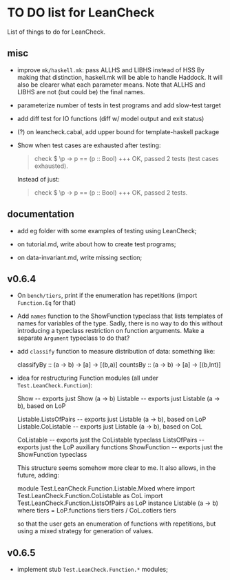 TO DO list for LeanCheck
========================

List of things to do for LeanCheck.


misc
----

* improve `mk/haskell.mk`: pass ALLHS and LIBHS instead of HSS
  By making that distinction, haskell.mk will be able to handle Haddock.
  It will also be clearer what each parameter means.
  Note that ALLHS and LIBHS are not (but could be) the final names.

* parameterize number of tests in test programs and add slow-test target

* add diff test for IO functions (diff w/ model output and exit status)

* (?) on leancheck.cabal, add upper bound for template-haskell package

* Show when test cases are exhausted after testing:

	> check $ \p -> p == (p :: Bool)
	+++ OK, passed 2 tests (test cases exhausted).

  Instead of just:

	> check $ \p -> p == (p :: Bool)
	+++ OK, passed 2 tests.


documentation
-------------

* add eg folder with some examples of testing using LeanCheck;

* on tutorial.md, write about how to create test programs;

* on data-invariant.md, write missing section;


v0.6.4
------

* On `bench/tiers`, print if the enumeration has repetitions
  (import `Function.Eq` for that)

* Add `names` function to the ShowFunction typeclass that lists templates of
  names for variables of the type.
  Sadly, there is no way to do this without introducing a typeclass restriction
  on function arguments.  Make a separate `Argument` typeclass to do that?

* add `classify` function to measure distribution of data:
  something like:

    classifyBy :: (a -> b) -> [a] -> [(b,a)]
	countsBy :: (a -> b) -> [a] -> [(b,Int)]

* idea for restructuring Function modules (all under `Test.LeanCheck.Function`):

	Show                  -- exports just Show (a -> b)
	Listable              -- exports just Listable (a -> b), based on LoP

	Listable.ListsOfPairs -- exports just Listable (a -> b), based on LoP
	Listable.CoListable   -- exports just Listable (a -> b), based on CoL

	CoListable            -- exports just the CoListable typeclass
	ListsOfPairs          -- exports just the LoP auxiliary functions
	ShowFunction          -- exports just the ShowFunction typeclass

  This structure seems somehow more clear to me.  It also allows, in the future, adding:

	module Test.LeanCheck.Function.Listable.Mixed where
	import Test.LeanCheck.Function.CoListable   as CoL
	import Test.LeanCheck.Function.ListsOfPairs as LoP
	instance Listable (a -> b) where
	  tiers = LoP.functions tiers tiers \/ CoL.cotiers tiers

  so that the user gets an enumeration of functions with repetitions, but using
  a mixed strategy for generation of values.

v0.6.5
------

* implement stub `Test.LeanCheck.Function.*` modules;

